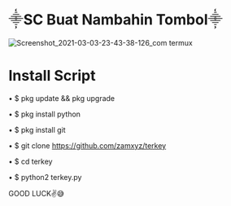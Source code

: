 # ⸎SC Buat Nambahin Tombol⸎
![Screenshot_2021-03-03-23-43-38-126_com termux](https://user-images.githubusercontent.com/79139059/109840923-247e2300-7c7b-11eb-8213-b8e2435c9f34.png)

# Install Script

• $ pkg update && pkg upgrade

• $ pkg install python

• $ pkg install git

• $ git clone https://github.com/zamxyz/terkey

• $ cd terkey

• $ python2 terkey.py


GOOD LUCK✌️😅
